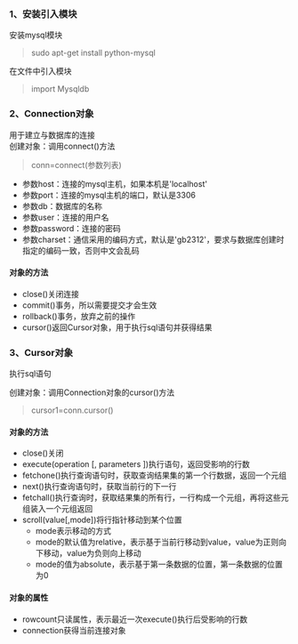### 1、安装引入模块
安装mysql模块
>sudo apt-get install python-mysql

在文件中引入模块
>import Mysqldb

### 2、Connection对象
用于建立与数据库的连接  
创建对象：调用connect()方法  
>conn=connect(参数列表)

+ 参数host：连接的mysql主机，如果本机是'localhost'
+ 参数port：连接的mysql主机的端口，默认是3306
+ 参数db：数据库的名称
+ 参数user：连接的用户名
+ 参数password：连接的密码
+ 参数charset：通信采用的编码方式，默认是'gb2312'，要求与数据库创建时指定的编码一致，否则中文会乱码

#### 对象的方法
+ close()关闭连接
+ commit()事务，所以需要提交才会生效
+ rollback()事务，放弃之前的操作
+ cursor()返回Cursor对象，用于执行sql语句并获得结果

### 3、Cursor对象
执行sql语句

创建对象：调用Connection对象的cursor()方法
>cursor1=conn.cursor()

#### 对象的方法
+ close()关闭
+ execute(operation [, parameters ])执行语句，返回受影响的行数
+ fetchone()执行查询语句时，获取查询结果集的第一个行数据，返回一个元组
+ next()执行查询语句时，获取当前行的下一行
+ fetchall()执行查询时，获取结果集的所有行，一行构成一个元组，再将这些元组装入一个元组返回
+ scroll(value[,mode])将行指针移动到某个位置
    + mode表示移动的方式
    + mode的默认值为relative，表示基于当前行移动到value，value为正则向下移动，value为负则向上移动
    + mode的值为absolute，表示基于第一条数据的位置，第一条数据的位置为0
#### 对象的属性
+ rowcount只读属性，表示最近一次execute()执行后受影响的行数
+ connection获得当前连接对象
